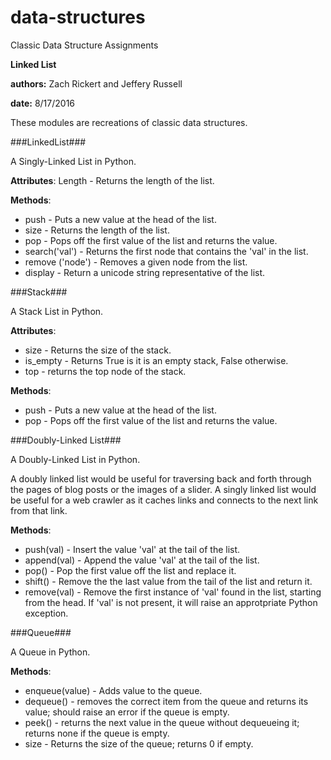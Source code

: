 # data-structures

Classic Data Structure Assignments

__Linked List__

__authors:__ Zach Rickert and Jeffery Russell

__date:__ 8/17/2016

These modules are recreations of classic data structures.


###LinkedList###

A Singly-Linked List in Python.

__Attributes__:
Length - Returns the length of the list.

__Methods__:

* push - Puts a new value at the head of the list.
* size - Returns the length of the list.
* pop - Pops off the first value of the list and returns the value.
* search('val') - Returns the first node that contains the 'val' in the list.
* remove ('node') - Removes a given node from the list.
* display - Return a unicode string representative of the list.


###Stack###

A Stack List in Python.

__Attributes__:

* size - Returns the size of the stack.
* is_empty - Returns True is it is an empty stack, False otherwise.
* top - returns the top node of the stack.


__Methods__:

* push - Puts a new value at the head of the list.
* pop - Pops off the first value of the list and returns the value.


###Doubly-Linked List###

A Doubly-Linked List in Python.

A doubly linked list would be useful for traversing back and forth through
the pages of blog posts or the images of a slider.  A singly linked list 
would be useful for a web crawler as it caches links and connects to the 
next link from that link.

__Methods__:

* push(val) - Insert the value 'val' at the tail of the list.
* append(val) - Append the value 'val' at the tail of the list.
* pop() - Pop the first value off the list and replace it.
* shift() - Remove the the last value from the tail of the list and return it.
* remove(val) - Remove the first instance of 'val' found in the list, starting 
from the head.  If 'val' is not present, it will raise an approtpriate Python exception.


###Queue###

A Queue in Python.

__Methods__:

* enqueue(value) - Adds value to the queue.
* dequeue() - removes the correct item from the queue and returns its value;
    should raise an error if the queue is empty.
* peek() - returns the next value in the queue without dequeueing it; returns
    none if the queue is empty. 
* size - Returns the size of the queue; returns 0 if empty.
